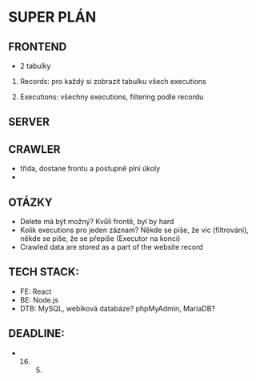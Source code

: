 # SUPER PLÁN

## FRONTEND
- 2 tabulky
1. Records:
    pro každý si zobrazit tabulku všech executions

2. Executions:
    všechny executions, filtering podle recordu


## SERVER



## CRAWLER
- třída, dostane frontu a postupně plní úkoly
- 



## OTÁZKY
- Delete má být možný? Kvůli frontě, byl by hard
- Kolik executions pro jeden záznam? Někde se píše, že víc (filtrování), někde se píše, že se přepíše (Executor na konci)
- Crawled data are stored as a part of the website record


## TECH STACK:

- FE: React
- BE: Node.js
- DTB: MySQL, webíková databáze? phpMyAdmin, MariaDB?



## DEADLINE:
- 16. 5.
